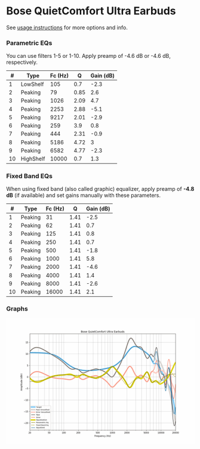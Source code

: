 # Bose QuietComfort Ultra Earbuds
See [usage instructions](https://github.com/jaakkopasanen/AutoEq#usage) for more options and info.

### Parametric EQs
You can use filters 1-5 or 1-10. Apply preamp of -4.6 dB or -4.6 dB, respectively.

|   # | Type      |   Fc (Hz) |    Q |   Gain (dB) |
|-----|-----------|-----------|------|-------------|
|   1 | LowShelf  |       105 | 0.7  |        -2.3 |
|   2 | Peaking   |        79 | 0.85 |         2.6 |
|   3 | Peaking   |      1026 | 2.09 |         4.7 |
|   4 | Peaking   |      2253 | 2.88 |        -5.1 |
|   5 | Peaking   |      9217 | 2.01 |        -2.9 |
|   6 | Peaking   |       259 | 3.9  |         0.8 |
|   7 | Peaking   |       444 | 2.31 |        -0.9 |
|   8 | Peaking   |      5186 | 4.72 |         3   |
|   9 | Peaking   |      6582 | 4.77 |        -2.3 |
|  10 | HighShelf |     10000 | 0.7  |         1.3 |

### Fixed Band EQs
When using fixed band (also called graphic) equalizer, apply preamp of **-4.8 dB** (if available) and set gains manually with these parameters.

|   # | Type    |   Fc (Hz) |    Q |   Gain (dB) |
|-----|---------|-----------|------|-------------|
|   1 | Peaking |        31 | 1.41 |        -2.5 |
|   2 | Peaking |        62 | 1.41 |         0.7 |
|   3 | Peaking |       125 | 1.41 |         0.8 |
|   4 | Peaking |       250 | 1.41 |         0.7 |
|   5 | Peaking |       500 | 1.41 |        -1.8 |
|   6 | Peaking |      1000 | 1.41 |         5.8 |
|   7 | Peaking |      2000 | 1.41 |        -4.6 |
|   8 | Peaking |      4000 | 1.41 |         1.4 |
|   9 | Peaking |      8000 | 1.41 |        -2.6 |
|  10 | Peaking |     16000 | 1.41 |         2.1 |

### Graphs
![](./Bose%20QuietComfort%20Ultra%20Earbuds.png)
